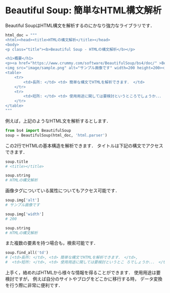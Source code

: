 
Beautiful Soup: 簡単なHTML構文解析
====

Beautiful SoupはHTML構文を解析するのにかなり強力なライブラリです．

``` Python
html_doc = """
<html><head><title>HTMLの構文解析</title></head>
<body>
<p class="title"><b>Beautiful Soup - HTMLの構文解析</b></p>

<h1>概要</h1>
<p><a href="https://www.crummy.com/software/BeautifulSoup/bs4/doc/" >Beautiful Soup</a>はHTMLの構文解析可能なとても便利なPythonライブラリです．</p>
<img src="image/sample.png" alt="サンプル画像です" width=200 height=200></img>
<table>
    <tr>
        <td>長所: </td> <td> 簡単な構文でHTMLを解析できます． </td>
    </tr>
    <tr>
        <td>短所: </td> <td> 使用用途に関しては要検討というところでしょうか．．． </td>
    </tr>
</table>
"""
```

例えば，上記のようなHTML文を解析するとします．

``` Python
from bs4 import BeautifulSoup
soup = BeautifulSoup(html_doc, 'html.parser')
```

この2行でHTMLの基本構造を解析できます．
タイトルは下記の構文でアクセスできます．

``` Python
soup.title
# <title></title>

soup.string
# HTMLの構文解析
```

画像タグについている属性についてもアクセス可能です．

``` Python
soup.img['alt']
# サンプル画像です

soup.img['width']
# 200

soup.string
# HTMLの構文解析
```

また複数の要素を持つ場合も，検索可能です．

``` Python
soup.find_all('td')
# [<td>長所: </td>, <td> 簡単な構文でHTMLを解析できます． </td>,
#  <td>短所: </td>, <td> 使用用途に関しては要検討というとこ ろでしょうか．．． </td>]
```

上手く，絡めればHTMLから様々な情報を得ることができます．
使用用途は要検討ですが，
例えば自分のサイトやブログをどこかに移行する時，
データ変換を行う際に非常に便利です．